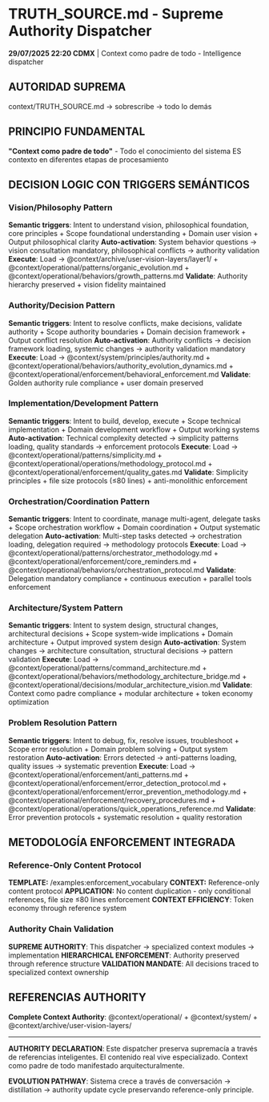 # TRUTH_SOURCE.md - Supreme Authority Dispatcher

**29/07/2025 22:20 CDMX** | Context como padre de todo - Intelligence dispatcher

## AUTORIDAD SUPREMA
context/TRUTH_SOURCE.md → sobrescribe → todo lo demás

## PRINCIPIO FUNDAMENTAL
**"Context como padre de todo"** - Todo el conocimiento del sistema ES contexto en diferentes etapas de procesamiento

## DECISION LOGIC CON TRIGGERS SEMÁNTICOS

### Vision/Philosophy Pattern
**Semantic triggers**: Intent to understand vision, philosophical foundation, core principles + Scope foundational understanding + Domain user vision + Output philosophical clarity
**Auto-activation**: System behavior questions → vision consultation mandatory, philosophical conflicts → authority validation
**Execute**: Load → @context/archive/user-vision-layers/layer1/ + @context/operational/patterns/organic_evolution.md + @context/operational/behaviors/growth_patterns.md
**Validate**: Authority hierarchy preserved + vision fidelity maintained

### Authority/Decision Pattern  
**Semantic triggers**: Intent to resolve conflicts, make decisions, validate authority + Scope authority boundaries + Domain decision framework + Output conflict resolution
**Auto-activation**: Authority conflicts → decision framework loading, systemic changes → authority validation mandatory
**Execute**: Load → @context/system/principles/authority.md + @context/operational/behaviors/authority_evolution_dynamics.md + @context/operational/enforcement/behavioral_enforcement.md
**Validate**: Golden authority rule compliance + user domain preserved

### Implementation/Development Pattern
**Semantic triggers**: Intent to build, develop, execute + Scope technical implementation + Domain development workflow + Output working systems
**Auto-activation**: Technical complexity detected → simplicity patterns loading, quality standards → enforcement protocols
**Execute**: Load → @context/operational/patterns/simplicity.md + @context/operational/operations/methodology_protocol.md + @context/operational/enforcement/quality_gates.md
**Validate**: Simplicity principles + file size protocols (≤80 lines) + anti-monolithic enforcement

### Orchestration/Coordination Pattern
**Semantic triggers**: Intent to coordinate, manage multi-agent, delegate tasks + Scope orchestration workflow + Domain coordination + Output systematic delegation
**Auto-activation**: Multi-step tasks detected → orchestration loading, delegation required → methodology protocols
**Execute**: Load → @context/operational/patterns/orchestrator_methodology.md + @context/operational/enforcement/core_reminders.md + @context/operational/behaviors/orchestration_protocol.md
**Validate**: Delegation mandatory compliance + continuous execution + parallel tools enforcement

### Architecture/System Pattern
**Semantic triggers**: Intent to system design, structural changes, architectural decisions + Scope system-wide implications + Domain architecture + Output improved system design
**Auto-activation**: System changes → architecture consultation, structural decisions → pattern validation
**Execute**: Load → @context/operational/patterns/command_architecture.md + @context/operational/behaviors/methodology_architecture_bridge.md + @context/operational/decisions/modular_architecture_vision.md
**Validate**: Context como padre compliance + modular architecture + token economy optimization

### Problem Resolution Pattern
**Semantic triggers**: Intent to debug, fix, resolve issues, troubleshoot + Scope error resolution + Domain problem solving + Output system restoration
**Auto-activation**: Errors detected → anti-patterns loading, quality issues → systematic prevention
**Execute**: Load → @context/operational/enforcement/anti_patterns.md + @context/operational/enforcement/error_detection_protocol.md + @context/operational/enforcement/error_prevention_methodology.md + @context/operational/enforcement/recovery_procedures.md + @context/operational/operations/quick_operations_reference.md
**Validate**: Error prevention protocols + systematic resolution + quality restoration

## METODOLOGÍA ENFORCEMENT INTEGRADA

### Reference-Only Content Protocol
**TEMPLATE:** /examples:enforcement_vocabulary
**CONTEXT:** Reference-only content protocol
**APPLICATION:** No content duplication - only conditional references, file size ≤80 lines enforcement
**CONTEXT EFFICIENCY**: Token economy through reference system

### Authority Chain Validation
**SUPREME AUTHORITY**: This dispatcher → specialized context modules → implementation
**HIERARCHICAL ENFORCEMENT**: Authority preserved through reference structure
**VALIDATION MANDATE**: All decisions traced to specialized context ownership

## REFERENCIAS AUTHORITY

**Complete Context Authority**: @context/operational/ + @context/system/ + @context/archive/user-vision-layers/

---

**AUTHORITY DECLARATION**: Este dispatcher preserva supremacía a través de referencias inteligentes. El contenido real vive especializado. Context como padre de todo manifestado arquitecturalmente.

**EVOLUTION PATHWAY**: Sistema crece a través de conversación → distillation → authority update cycle preservando reference-only principle.